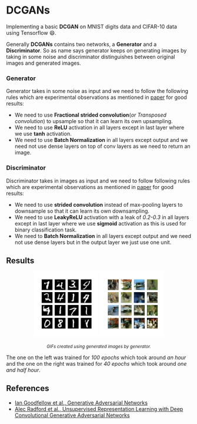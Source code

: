 # DCGANs

Implementing a basic **DCGAN** on MNIST digits data and CIFAR-10 data using Tensorflow :smile:.

Generally **DCGANs** contains two networks, a **Generator** and a **Discriminator**. So as name says generator keeps on generating images by taking in some noise and discriminator distinguishes between original images and generated images.

### Generator

Generator takes in some noise as input and we need to follow the following rules which are experimental observations as mentioned in [paper][2] for good results:

* We need to use **Fractional strided convolution**(*or Transposed convolution*) to upsample so that it can learn its own upsampling.
* We need to use **ReLU** activation in all layers except in last layer where we use **tanh** activation.
* We need to use **Batch Normalization** in all layers except output and we need not use dense layers on top of conv layers as we need to return an image.

### Discriminator

Discriminator takes in images as input and we need to follow following rules which are experimental observations as mentioned in [paper][2] for good results:

* We need to use **strided convolution** instead of max-pooling layers to downsample so that it can learn its own downsampling.
* We need to use **LeakyReLU** activation with a leak of *0.2-0.3* in all layers except in last layer where we use **sigmoid** activation as this is used for binary classification task.
* We need to **Batch Normalization** in all layers except output and we need not use dense layers but in the output layer we just use one unit.

## Results

<div align="center">
    <p><img src="images/Generating_Digits.gif" width=35%>
        <img src="images/Generating_Images.gif" width=35%></p>
    <small><i>GIFs created using generated images by generator.</i></small>
</div>

The one on the left was trained for *100 epochs* which took around *an hour* and the one on the right was trained for *40 epochs* which took around *one and half hour*.  

## References

* [Ian Goodfellow et al., Generative Adversarial Networks][1]
* [Alec Radford et al., Unsupervised Representation Learning with Deep Convolutional Generative Adversarial Networks][2]

[1]:https://arxiv.org/abs/1406.2661
[2]:https://arxiv.org/abs/1511.06434

